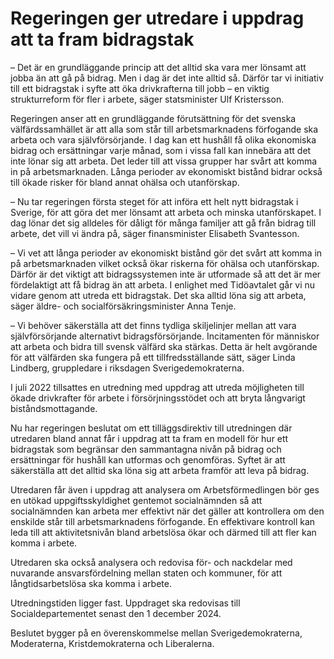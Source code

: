 # Regeringen ger utredare i uppdrag att ta fram bidragstak

– Det är en grundläggande princip att det alltid ska vara mer lönsamt att jobba än att gå på bidrag. Men i dag är det inte alltid så. Därför tar vi initiativ till ett bidragstak i syfte att öka drivkrafterna till jobb – en viktig strukturreform för fler i arbete, säger statsminister Ulf Kristersson.

Regeringen anser att en grundläggande förutsättning för det svenska välfärdssamhället är att alla som står till arbetsmarknadens förfogande ska arbeta och vara självförsörjande. I dag kan ett hushåll få olika ekonomiska bidrag och er­sättningar varje månad, som i vissa fall kan innebära att det inte lönar sig att arbeta. Det leder till att vissa grupper har svårt att komma in på arbetsmarknaden. Långa perioder av ekonomiskt bistånd bidrar också till ökade risker för bland annat ohälsa och utanförskap.

– Nu tar regeringen första steget för att införa ett helt nytt bidragstak i Sverige, för att göra det mer lönsamt att arbeta och minska utanförskapet. I dag lönar det sig alldeles för dåligt för många familjer att gå från bidrag till arbete, det vill vi ändra på, säger finansminister Elisabeth Svantesson.

– Vi vet att långa perioder av ekonomiskt bistånd gör det svårt att komma in på arbetsmarknaden vilket också ökar riskerna för ohälsa och utanförskap. Därför är det viktigt att bidragssystemen inte är utfor­made så att det är mer fördelaktigt att få bidrag än att arbeta. I enlighet med Tidöavtalet går vi nu vidare genom att utreda ett bidragstak. Det ska alltid löna sig att arbeta, säger äldre\- och socialförsäkringsminister Anna Tenje.

– Vi behöver säkerställa att det finns tydliga skiljelinjer mellan att vara självförsörjande alternativt bidragsförsörjande. Incitamenten för människor att arbeta och bidra till svensk välfärd ska stärkas. Detta är helt avgörande för att välfärden ska fungera på ett tillfredsställande sätt, säger Linda Lindberg, gruppledare i riksdagen Sverigedemokraterna.

I juli 2022 tillsattes en utredning med uppdrag att utreda möjligheten till ökade drivkrafter för arbete i försörjningsstödet och att bryta långvarigt biståndsmottagande.

Nu har regeringen beslutat om ett tilläggsdirektiv till utredningen där utredaren bland annat får i uppdrag att ta fram en modell för hur ett bidragstak som begränsar den sammantagna nivån på bidrag och ersättningar för hushåll kan utformas och genomföras. Syftet är att säkerställa att det alltid ska löna sig att arbeta framför att leva på bidrag.

Utredaren får även i uppdrag att analysera om Arbetsförmedlingen bör ges en utökad uppgiftsskyldighet gentemot socialnämnden så att socialnämnden kan arbeta mer effektivt när det gäller att kontrollera om den enskilde står till arbetsmarknadens förfogande. En effektivare kontroll kan leda till att aktivitetsnivån bland arbetslösa ökar och därmed till att fler kan komma i arbete.

Utredaren ska också analysera och redovisa för\- och nackdelar med nuvarande ansvars­fördel­ning mellan staten och kommuner, för att långtidsarbetslösa ska komma i arbete.

Utredningstiden ligger fast. Uppdraget ska redovisas till Socialdepartementet senast den 1 december 2024\.

Beslutet bygger på en överenskommelse mellan Sverigedemokraterna, Moderaterna, Kristdemokraterna och Liberalerna.
